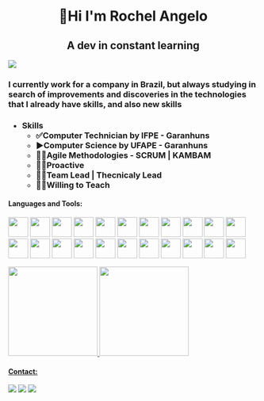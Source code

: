 <h1 align="center"> 👋Hi I'm Rochel Angelo </h1>
<h2 align="center"> A dev in constant learning </h2>

![](https://komarev.com/ghpvc/?username=rochelangelo)

<h3>I currently work for a company in Brazil, but always studying in search of improvements and discoveries in the technologies that I already have skills, and also new skills<h3>

- Skills
  - ✅Computer Technician by IFPE - Garanhuns
  - ▶Computer Science by UFAPE - Garanhuns
  - 🧑‍💻Agile Methodologies - SCRUM | KAMBAM
  - 🏃‍♂️Proactive
  - 🧑‍✈️Team Lead | Thecnicaly Lead
  - 👨‍🏫Willing to Teach
  
<h4 align="left">Languages and Tools:</h4>
  <p align="left">
   <img src="https://cdn.jsdelivr.net/gh/devicons/devicon/icons/java/java-original.svg" width="40" height="40"/> 
   <img src="https://cdn.jsdelivr.net/gh/devicons/devicon/icons/javascript/javascript-plain.svg" width="40" height="40"/> 
   <img src="https://cdn.jsdelivr.net/gh/devicons/devicon/icons/php/php-plain.svg" width="40" height="40"/> 
   <img src="https://cdn.jsdelivr.net/gh/devicons/devicon/icons/csharp/csharp-line.svg"  width="40" height="40"/> 
   <img src="https://cdn.jsdelivr.net/gh/devicons/devicon/icons/typescript/typescript-plain.svg" width="40" height="40"/> 
   <img src="https://cdn.jsdelivr.net/gh/devicons/devicon/icons/html5/html5-plain-wordmark.svg"  width="40" height="40"/> 
   <img src="https://cdn.jsdelivr.net/gh/devicons/devicon/icons/css3/css3-plain-wordmark.svg"  width="40" height="40"/> 
   <img src="https://cdn.jsdelivr.net/gh/devicons/devicon/icons/nodejs/nodejs-original.svg"  width="40" height="40"/> 
   <img src="https://cdn.jsdelivr.net/gh/devicons/devicon/icons/spring/spring-original-wordmark.svg"  width="40" height="40"/> 
   <img src="https://cdn.jsdelivr.net/gh/devicons/devicon/icons/bootstrap/bootstrap-plain.svg"  width="40" height="40"/> 
   <img src="https://cdn.jsdelivr.net/gh/devicons/devicon/icons/laravel/laravel-plain-wordmark.svg"  width="40" height="40"/> 
   <img src="https://cdn.jsdelivr.net/gh/devicons/devicon/icons/yii/yii-plain-wordmark.svg" width="40" height="40"/> 
   <img src="https://cdn.jsdelivr.net/gh/devicons/devicon/icons/angularjs/angularjs-plain.svg" width="40" height="40"/> 
   <img src="https://cdn.jsdelivr.net/gh/devicons/devicon/icons/vuejs/vuejs-original-wordmark.svg" width="40" height="40"/> 
   <img src="https://cdn.jsdelivr.net/gh/devicons/devicon/icons/react/react-original-wordmark.svg" width="40" height="40"/> 
   <img src="https://cdn.jsdelivr.net/gh/devicons/devicon/icons/mongodb/mongodb-original-wordmark.svg" width="40" height="40"/> 
   <img src="https://cdn.jsdelivr.net/gh/devicons/devicon/icons/oracle/oracle-original.svg" width="40" height="40"/> 
   <img src="https://cdn.jsdelivr.net/gh/devicons/devicon/icons/mysql/mysql-original-wordmark.svg" width="40" height="40"/> 
   <img src="https://cdn.jsdelivr.net/gh/devicons/devicon/icons/postgresql/postgresql-original-wordmark.svg" width="40" height="40"/> 
   <img src="https://cdn.jsdelivr.net/gh/devicons/devicon/icons/sqlite/sqlite-original.svg" width="40" height="40"/> 
   <img src="https://cdn.jsdelivr.net/gh/devicons/devicon/icons/git/git-original.svg" width="40" height="40"/> 
   <img src="https://cdn.jsdelivr.net/gh/devicons/devicon/icons/figma/figma-original.svg" width="40" height="40"/>
  </P> 
 
<div>
<a href="https://github.com/rochelangelo">
<img height="180em" src="https://github-readme-stats.vercel.app/api/top-langs/?username=rochelangelo&layout=compact&langs_count=7&theme=dracula"/>
<img height="180em" src="https://github-readme-stats.vercel.app/api?username=rochelangelo&show_icons=true&theme=dracula&include_all_commits=true&count_private=true"/>
</div>
  
<h4 align="left">Contact:</h4>
  <div>
    <a href="https://instagram.com/rochelangelo.dev" target="_blank"><img src="https://img.shields.io/badge/-Instagram-%23E4405F?style=for-the-badge&logo=instagram&logoColor=white" target="_blank"></a>
    <a href = "mailto:jrochelangelo@gmail.com"><img src="https://img.shields.io/badge/Gmail-D14836?style=for-the-badge&logo=gmail&logoColor=white" target="_blank"></a>
    <a href="https://www.linkedin.com/in/rochelangelo" target="_blank"><img src="https://img.shields.io/badge/-LinkedIn-%230077B5?style=for-the-badge&logo=linkedin&logoColor=white" target="_blank"></a>   
</div>

<!---
rochelangelo/rochelangelo is a ✨ special ✨ repository because its `README.md` (this file) appears on your GitHub profile.
You can click the Preview link to take a look at your changes.
--->
